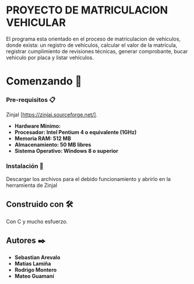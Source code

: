 # PROYECTO DE MATRICULACION VEHICULAR 
 El programa esta orientado en el proceso de matriculacion de vehiculos, donde exista: un registro de vehículos, calcular el valor de la matrícula, registrar cumplimiento de revisiones técnicas, generar comprobante, bucar vehiculo por placa y listar vehículos.
# Comenzando 🚀




### Pre-requisitos 📋
ZinjaI [https://zinjai.sourceforge.net/].

* **Hardware Mínimo:**
* **Procesador: Intel Pentium 4 o equivalente (1GHz)**
* **Memoria RAM: 512 MB**
* **Almacenamiento: 50 MB libres**
* **Sistema Operativo: Windows 8 o superior**



### Instalación 🔧

Descargar los archivos para el debido funcionamiento y abrirlo en la herramienta de ZinjaI



## Construido con 🛠️

Con C y mucho esfuerzo. 



## Autores ✒️
* **Sebastian Arevalo** 
* **Matías Lamiña** 
* **Rodrigo Montero**
* **Mateo Guamaní** 

